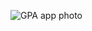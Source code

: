 ![GPA app photo](https://private-user-images.githubusercontent.com/84249407/293076891-0d8c1e54-5d90-477a-85a3-a67f43a29296.jpeg?jwt=eyJhbGciOiJIUzI1NiIsInR5cCI6IkpXVCJ9.eyJpc3MiOiJnaXRodWIuY29tIiwiYXVkIjoicmF3LmdpdGh1YnVzZXJjb250ZW50LmNvbSIsImtleSI6ImtleTEiLCJleHAiOjE3MDM2OTk4ODksIm5iZiI6MTcwMzY5OTU4OSwicGF0aCI6Ii84NDI0OTQwNy8yOTMwNzY4OTEtMGQ4YzFlNTQtNWQ5MC00NzdhLTg1YTMtYTY3ZjQzYTI5Mjk2LmpwZWc_WC1BbXotQWxnb3JpdGhtPUFXUzQtSE1BQy1TSEEyNTYmWC1BbXotQ3JlZGVudGlhbD1BS0lBSVdOSllBWDRDU1ZFSDUzQSUyRjIwMjMxMjI3JTJGdXMtZWFzdC0xJTJGczMlMkZhd3M0X3JlcXVlc3QmWC1BbXotRGF0ZT0yMDIzMTIyN1QxNzUzMDlaJlgtQW16LUV4cGlyZXM9MzAwJlgtQW16LVNpZ25hdHVyZT1iODE4MGI0YWY1ZDYyYzgxYjA1ZmVhMGJkMDBjMzMyMmZiZTE0ZmFiYmJiNjUzYjcwZThmNjc4NTc3MmIzYTgyJlgtQW16LVNpZ25lZEhlYWRlcnM9aG9zdCZhY3Rvcl9pZD0wJmtleV9pZD0wJnJlcG9faWQ9MCJ9.JYwS15vB7ep11jKYBiPxal-ZLwOKvuo2_cz0seFrRNg)

